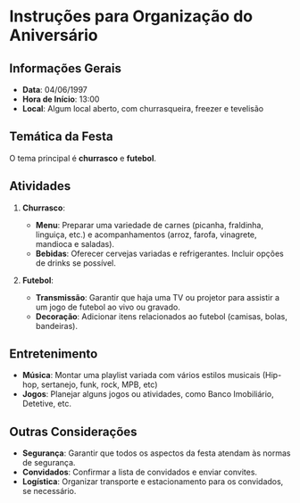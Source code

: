 # Instruções para Organização do Aniversário

## Informações Gerais

- **Data**: 04/06/1997
- **Hora de Início**: 13:00
- **Local**: Algum local aberto, com churrasqueira, freezer e tevelisão

## Temática da Festa

O tema principal é **churrasco** e **futebol**.

## Atividades

1. **Churrasco**:
   - **Menu**: Preparar uma variedade de carnes (picanha, fraldinha, linguiça, etc.) e acompanhamentos (arroz, farofa, vinagrete, mandioca e saladas).
   - **Bebidas**: Oferecer cervejas variadas e refrigerantes. Incluir opções de drinks se possível.

2. **Futebol**:
   - **Transmissão**: Garantir que haja uma TV ou projetor para assistir a um jogo de futebol ao vivo ou gravado.
   - **Decoração**: Adicionar itens relacionados ao futebol (camisas, bolas, bandeiras).

## Entretenimento

- **Música**: Montar uma playlist variada com vários estilos musicais (Hip-hop, sertanejo, funk, rock, MPB, etc)
- **Jogos**: Planejar alguns jogos ou atividades, como Banco Imobiliário, Detetive, etc.

## Outras Considerações

- **Segurança**: Garantir que todos os aspectos da festa atendam às normas de segurança.
- **Convidados**: Confirmar a lista de convidados e enviar convites.
- **Logística**: Organizar transporte e estacionamento para os convidados, se necessário.
